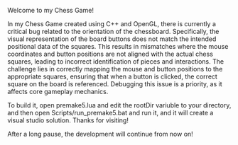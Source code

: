 Welcome to my Chess Game!

In my Chess Game created using C++ and OpenGL, there is currently a critical bug related to the orientation of the chessboard. Specifically, the visual representation of the board buttons does not match the intended positional data of the squares. This results in mismatches where the mouse coordinates and button positions are not aligned with the actual chess squares, leading to incorrect identification of pieces and interactions. The challenge lies in correctly mapping the mouse and button positions to the appropriate squares, ensuring that when a button is clicked, the correct square on the board is referenced. Debugging this issue is a priority, as it affects core gameplay mechanics.

To build it, open premake5.lua and edit the rootDir variuble to your directory, and then open Scripts/run_premake5.bat and run it, and it will create a visual studio solution. Thanks for visiting!

After a long pause, the development will continue from now on!
